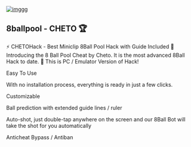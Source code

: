 [![imggg](https://i.postimg.cc/6Q9GHXCD/image234.png)](https://discord.gg/QYKbP2Js)

## 8ballpool - CHETO 🏆

⚡ CHETOHack - Best Miniclip 8Ball Pool Hack with Guide Included
🎱 Introducing the 8 Ball Pool Cheat by Cheto. It is the most advanced 8Ball Hack to date.
🎱 This is PC / Emulator Version of Hack!

Easy To Use

With no installation process, everything is ready in just a few clicks.

Customizable

Ball prediction with extended guide lines / ruler

Auto-shot, just double-tap anywhere on the screen and our 8Ball Bot will take the shot for you automatically

Anticheat Bypass / Antiban
